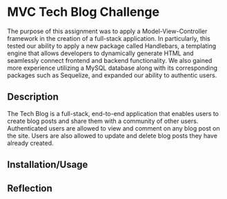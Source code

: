 # MVC Tech Blog Challenge

The purpose of this assignment was to apply a Model-View-Controller framework in the creation of a full-stack application.  In particularly, this tested our ability to apply a new package called Handlebars, a templating engine that allows developers to dynamically generate HTML and seamlessly connect frontend and backend functionality. We also gained more experience utilizing a MySQL database along with its corresponding packages such as Sequelize, and expanded our ability to authentic users.

## Description

The Tech Blog is a full-stack, end-to-end application that enables users to create blog posts and share them with a community of other users. Authenticated users are allowed to view and comment on any blog post on the site.  Users are also allowed to update and delete blog posts they have already created.

## Installation/Usage

## Reflection